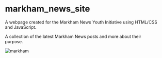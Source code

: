 # markham_news_site

A webpage created for the Markham News Youth Initiative using HTML/CSS and JavaScript. 

A collection of the latest Markham News posts and more about their purpose. 

![markham](https://user-images.githubusercontent.com/73706995/158436612-6af3aa2e-1ad8-44aa-ae3f-2d3d655d14d2.gif)
